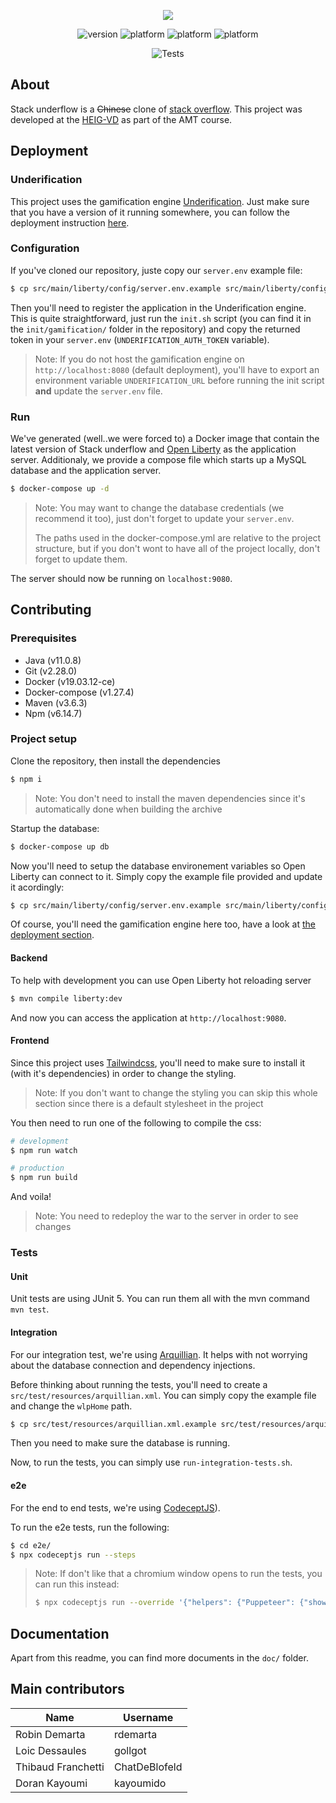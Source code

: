 

<p align="center">
<img src="doc/logo.png">
</p>

<p align="center">
  <img src="https://forthebadge.com/images/badges/built-with-love.svg" alt="version">
  <img src="https://forthebadge.com/images/badges/made-with-java.svg" alt="platform">
  <img src="https://forthebadge.com/images/badges/ctrl-c-ctrl-v.svg" alt="platform">
  <img src="https://forthebadge.com/images/badges/powered-by-black-magic.svg" alt="platform">
</p>

<p align="center">
  <img src="https://github.com/Underflowers/Stack-Underflow/workflows/Tests/badge.svg?branch=develop" alt="Tests">
</p>

## About

Stack underflow is a <s>Chinese</s> clone of [stack overflow](https://stackoverflow.com/). This project was developed at the [HEIG-VD](https://heig-vd.ch/) as part of the AMT course. 

## Deployment

### Underification

This project uses the gamification engine [Underification](https://github.com/Underflowers/Underification/). Just make sure that you have a version of it running somewhere, you can follow the deployment instruction [here](https://github.com/Underflowers/Stack-Underflow#deployment).

### Configuration

If you've cloned our repository, juste copy our `server.env` example file:

```bash
$ cp src/main/liberty/config/server.env.example src/main/liberty/config/server.env
```

Then you'll need to register the application in the Underification engine. This is quite straightforward, just run the `init.sh` script (you can find it in the `init/gamification/` folder in the repository) and copy the returned token in your `server.env` (`UNDERIFICATION_AUTH_TOKEN` variable).

>Note: If you do not host the gamification engine on `http://localhost:8080` (default deployment), you'll have to export an environment variable `UNDERIFICATION_URL` before running the init script **and** update the `server.env` file.

### Run

We've generated (well..we were forced to) a Docker image that contain the latest version of Stack underflow and [Open Liberty](https://openliberty.io/) as the application server. Additionaly, we provide a compose file which starts up a MySQL database and the application server.

```bash
$ docker-compose up -d
```

> Note: You may want to change the database credentials (we recommend it too), just don't forget to update your `server.env`.
>
> The paths used in the docker-compose.yml are relative to the project structure, but if you don't wont to have all of the project locally, don't forget to update them.

The server should now be running on `localhost:9080`.

## Contributing

### Prerequisites

- Java (v11.0.8)
- Git (v2.28.0)
- Docker (v19.03.12-ce)
- Docker-compose (v1.27.4)
- Maven (v3.6.3)
- Npm (v6.14.7)

### Project setup

Clone the repository, then install the dependencies

```bash
$ npm i
```

> Note: You don't need to install the maven dependencies since it's automatically done when building the archive

Startup the database:

```bash
$ docker-compose up db
```

Now you'll need to setup the database environement variables so Open Liberty can connect to it. Simply copy the example file provided and update it acordingly:

```bash
$ cp src/main/liberty/config/server.env.example src/main/liberty/config/server.env
```

Of course, you'll need the gamification engine here too, have a look at [the deployment section](#Deployment).

#### Backend

To help with development you can use Open Liberty hot reloading server

```bash
$ mvn compile liberty:dev
```

And now you can access the application at `http://localhost:9080`.

#### Frontend

Since this project uses [Tailwindcss](https://tailwindcss.com/), you'll need to make sure to install it (with it's dependencies) in order to change the styling.

> Note: If you don't want to change the styling you can skip this whole section since there is a default stylesheet in the project
>

You then need to run one of the following to compile the css:

```sh
# development
$ npm run watch

# production
$ npm run build
```

And voila!

> Note: You need to redeploy the war to the server in order to see changes

### Tests

#### Unit

Unit tests are using JUnit 5. You can run them all with the mvn command `mvn test`.

#### Integration

For our integration test, we're using [Arquillian](https://arquillian.org/). It helps with not worrying about the database connection and dependency injections.

Before thinking about running the tests, you'll need to create a `src/test/resources/arquillian.xml`. You can simply copy the example file and change the `wlpHome` path.

```bash
$ cp src/test/resources/arquillian.xml.example src/test/resources/arquillian.xml
```

Then you need to make sure the database is running. 

Now, to run the tests, you can simply use  `run-integration-tests.sh`.

#### e2e

For the end to end tests, we're using [CodeceptJS](https://codecept.io/)). 

To run the e2e tests, run the following:

```bash
$ cd e2e/
$ npx codeceptjs run --steps
```

> Note: If don't like that a chromium window opens to run the tests, you can run this instead: 
>
> ```bash
> $ npx codeceptjs run --override '{"helpers": {"Puppeteer": {"show": false}}}' --steps
> ```

## Documentation

Apart from this readme, you can find more documents in the `doc/` folder.

## Main contributors

| Name               | Username      |
| ------------------ | ------------- |
| Robin Demarta      | rdemarta      |
| Loic Dessaules     | gollgot       |
| Thibaud Franchetti | ChatDeBlofeld |
| Doran Kayoumi      | kayoumido     |

